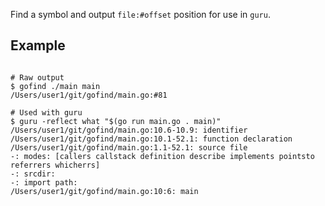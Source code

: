 Find a symbol and output `file:#offset` position for use in `guru`.

## Example ##

```

# Raw output
$ gofind ./main main
/Users/user1/git/gofind/main.go:#81

# Used with guru
$ guru -reflect what "$(go run main.go . main)"
/Users/user1/git/gofind/main.go:10.6-10.9: identifier
/Users/user1/git/gofind/main.go:10.1-52.1: function declaration
/Users/user1/git/gofind/main.go:1.1-52.1: source file
-: modes: [callers callstack definition describe implements pointsto referrers whicherrs]
-: srcdir:
-: import path:
/Users/user1/git/gofind/main.go:10:6: main
```
